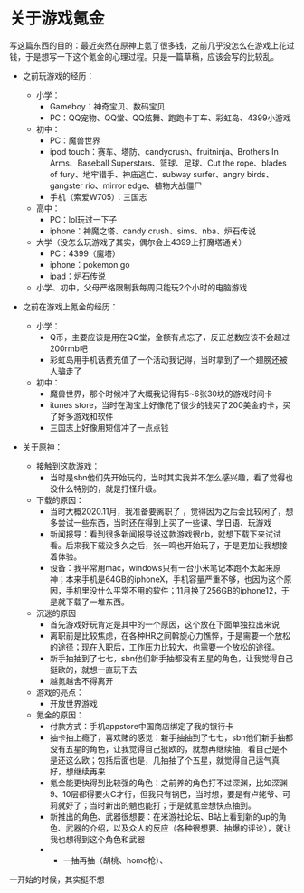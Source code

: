# 关于游戏氪金

写这篇东西的目的：最近突然在原神上氪了很多钱，之前几乎没怎么在游戏上花过钱，于是想写一下这个氪金的心理过程。只是一篇草稿，应该会写的比较乱。

* 之前玩游戏的经历：
  * 小学：
    * Gameboy：神奇宝贝、数码宝贝
    * PC：QQ宠物、QQ堂、QQ炫舞、跑跑卡丁车、彩虹岛、4399小游戏
  * 初中：
    * PC：魔兽世界
    * ipod touch：赛车、塔防、candycrush、fruitninja、Brothers In Arms、Baseball Superstars、篮球、足球、Cut the rope、blades of fury、地牢猎手、神庙逃亡、subway surfer、angry birds、gangster rio、mirror edge、植物大战僵尸
    * 手机（索爱W705）：三国志
  * 高中：
    * PC：lol玩过一下子
    * iphone：神魔之塔、candy crush、sims、nba、炉石传说
  * 大学（没怎么玩游戏了其实，偶尔会上4399上打魔塔通关）
    * PC：4399（魔塔）
    * iphone：pokemon go
    * ipad：炉石传说
  * 小学、初中，父母严格限制我每周只能玩2个小时的电脑游戏
* 之前在游戏上氪金的经历：
  * 小学：
    * Q币，主要应该是用在QQ堂，金额有点忘了，反正总数应该不会超过200rmb吧
    * 彩虹岛用手机话费充值了一个活动我记得，当时拿到了一个翅膀还被人骗走了
  * 初中：
    * 魔兽世界，那个时候冲了大概我记得有5~6张30块的游戏时间卡
    * itunes store，当时在淘宝上好像花了很少的钱买了200美金的卡，买了好多游戏和软件
    * 三国志上好像用短信冲了一点点钱



* 关于原神：
  * 接触到这款游戏：
    * 当时是sbn他们先开始玩的，当时其实我并不怎么感兴趣，看了觉得也没什么特别的，就是打怪升级。
  * 下载的原因：
    * 当时大概2020.11月，我准备要离职了 ，觉得因为之后会比较闲了，想多尝试一些东西，当时还在得到上买了一些课、学日语、玩游戏
    * 新闻报导：看到很多新闻报导说这款游戏很nb，就想下载下来试试看。后来我下载没多久之后，张一鸣也开始玩了，于是更加让我想接着体验。
    * 设备：我平常用mac，windows只有一台小米笔记本跑不太起来原神；本来手机是64GB的iphoneX，手机容量严重不够，也因为这个原因，手机里没什么平常不用的软件；11月换了256GB的iphone12，于是就下载了一堆东西。
  * 沉迷的原因
    * 首先游戏好玩肯定是其中的一个原因，这个放在下面单独拉出来说
    * 离职前是比较焦虑，在各种HR之间斡旋心力憔悴，于是需要一个放松的途径；现在入职后，工作压力比较大，也需要一个放松的途径。
    * 新手抽抽到了七七，sbn他们新手抽都没有五星的角色，让我觉得自己挺欧的，就想一直玩下去
    * 越氪越舍不得离开
  * 游戏的亮点：
    * 开放世界游戏
  * 氪金的原因：
    * 付款方式：手机appstore中国商店绑定了我的银行卡
    * 抽卡抽上瘾了，喜欢赌的感觉：新手抽抽到了七七，sbn他们新手抽都没有五星的角色，让我觉得自己挺欧的，就想再继续抽，看自己是不是还这么欧；包括后面也是，几抽抽了个五星，就觉得自己运气真好，想继续再来
    * 氪金能更快得到比较强的角色：之前养的角色打不过深渊，比如深渊9、10层都得要火C才行，但我只有锅巴，当时想，要是有卢姥爷、可莉就好了；当时新出的魈也能打；于是就氪金想快点抽到。
    * 新推出的角色、武器很想要：在米游社论坛、B站上看到新的up的角色、武器的介绍，以及众人的反应（各种很想要、抽爆的评论），就让我也想得到这个角色和武器
    * * 一抽再抽（胡桃、homo枪）、

一开始的时候，其实挺不想

